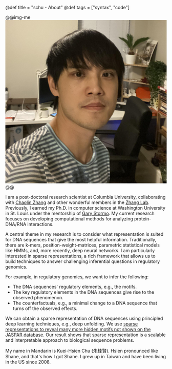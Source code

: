 @def title = "schu - About"
@def tags = ["syntax", "code"]

@@img-me ![Proguard](./me.jpg) @@

I am a post-doctoral research scientist at Columbia University, collaborating with [Chaolin Zhang](https://systemsbiology.columbia.edu/faculty/chaolin-zhang) and other wonderful members in the [Zhang Lab](https://zhanglab.c2b2.columbia.edu/). Previously, I earned my Ph.D. in computer science at Washington University in St. Louis under the mentorship of [Gary Stormo](https://en.wikipedia.org/wiki/Gary_Stormo). My current research focuses on developing computational methods for analyzing protein-DNA/RNA interactions.

A central theme in my research is to consider what representation is suited for DNA sequences that give the most helpful information. Traditionally, there are k-mers, position-weight-matrices, parametric statistical models like HMMs, and, more recently, deep neural networks. I am particularly interested in sparse representations, a rich framework that allows us to build techniques to answer challenging inferential questions in regulatory genomics.

For example, in regulatory genomics, we want to infer the following:

- The DNA sequences' regulatory elements, e.g., the motifs.
- The key regulatory elements in the DNA sequences give rise to the observed phenomenon.
- The counterfactuals, e.g., a minimal change to a DNA sequence that turns off the observed effects.

We can obtain a sparse representation of DNA sequences using principled deep learning techniques, e.g., deep unfolding. We use [sparse representations to reveal many more hidden motifs not shown on the JASPAR database](https://academic.oup.com/bioinformatics/advance-article/doi/10.1093/bioinformatics/btad378/7192989?utm_source=advanceaccess&utm_campaign=bioinformatics&utm_medium=email). Our result shows that sparse representation is a scalable and interpretable approach to biological sequence problems.

My name in Mandarin is Kuei-Hsien Chu (朱桂賢). Hsien pronounced like Shane, and that's how I got Shane. I grew up in Taiwan and have been living in the US since 2008.
